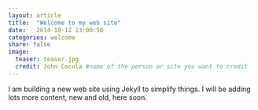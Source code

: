 ```yaml
---
layout: article
title:  "Welcome to my web site"
date:   2014-10-12 13:00:50
categories: welcome
share: false
image:
  teaser: teaser.jpg
  credit: John Cocula #name of the person or site you want to credit
---
```

I am building a new web site using Jekyll to simplify things.  I will be adding lots more content, new and old, here soon.
